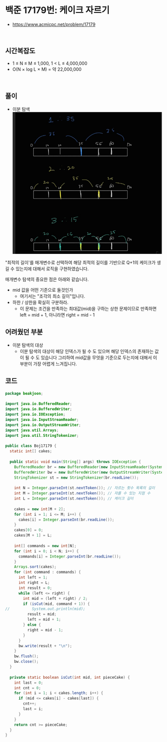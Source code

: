 # 백준 17179번: 케이크 자르기 
* https://www.acmicpc.net/problem/17179

<br>

## 시간복잡도
* 1 ≤ N ≤ M ≤ 1,000, 1 < L ≤ 4,000,000
* O(N × log L × M) = 약 22,000,000

<br>

## 풀이
* 이분 탐색
![img.png](img.png)

"최적의 길이'를 매개변수로 선택하여 해당 최적의 길이를 기반으로 Q+1의 케이크가 생길 수 있는지에 대해서 로직을 구현하였습니다.

매개변수 탐색의 중요한 점은 아래와 같습니다.

- mid 값을 어떤 기준으로 둘것인가 
  - 여기서는 "조각의 최소 길이"입니다. 
- 하한 / 상한을 확실히 구분하라.
  - 이 문제는 조건을 만족하는 최대값(mid)을 구하는 상한 문제이므로 만족하면 left = mid + 1, 아니라면 right = mid - 1 


## 어려웠던 부분
* 이분 탐색의 대상
  * 이분 탐색의 대상이 해당 인덱스가 될 수 도 있으며 해당 인덱스의 존재하는 값이 될 수 도 있습니다 그리하여 mid값을 무엇을 기준으로 두는지에 대해서 이 부분이 가장 어렵게 느겨집니다.


## 코드
```java
package beakjoon;

import java.io.BufferedReader;
import java.io.BufferedWriter;
import java.io.IOException;
import java.io.InputStreamReader;
import java.io.OutputStreamWriter;
import java.util.Arrays;
import java.util.StringTokenizer;

public class Boj17179 {
  static int[] cakes;

  public static void main(String[] args) throws IOException {
    BufferedReader br = new BufferedReader(new InputStreamReader(System.in));
    BufferedWriter bw = new BufferedWriter(new OutputStreamWriter(System.out));
    StringTokenizer st = new StringTokenizer(br.readLine());

    int N = Integer.parseInt(st.nextToken()); // 자르는 횟수 목록의 길이
    int M = Integer.parseInt(st.nextToken()); // 자를 수 있는 지점 수
    int L = Integer.parseInt(st.nextToken()); // 케이크 길이

    cakes = new int[M + 2];
    for (int i = 1; i <= M; i++) {
      cakes[i] = Integer.parseInt(br.readLine());
    }
    cakes[0] = 0;
    cakes[M + 1] = L;

    int[] commands = new int[N];
    for (int i = 0; i < N; i++) {
      commands[i] = Integer.parseInt(br.readLine());
    }
    Arrays.sort(cakes);
    for (int command : commands) {
      int left = 1;
      int right = L;
      int result = 0;
      while (left <= right) {
        int mid = (left + right) / 2;
        if (isCut(mid, command + 1)) {
//          System.out.println(mid);
          result = mid;
          left = mid + 1;
        } else {
          right = mid - 1;
        }
      }
      bw.write(result + "\n");
    }
    bw.flush();
    bw.close();
  }

  private static boolean isCut(int mid, int pieceCake) {
    int last = 0;
    int cnt = 0;
    for (int i = 1; i < cakes.length; i++) {
      if (mid <= cakes[i] - cakes[last]) {
        cnt++;
        last = i;
      }
    }
    return cnt >= pieceCake;
  }
}

```

